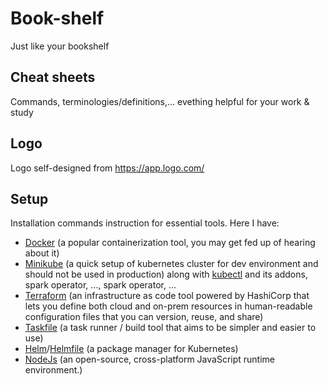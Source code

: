 # Book-shelf
Just like your bookshelf
## Cheat sheets
Commands, terminologies/definitions,... evething helpful for your work & study
## Logo
Logo self-designed from https://app.logo.com/
## Setup
Installation commands instruction for essential tools. Here I have:
- [Docker](https://www.docker.com/) (a popular containerization tool, you may get fed up of hearing about it)
- [Minikube](https://minikube.sigs.k8s.io/docs/) (a quick setup of kubernetes cluster for dev environment and should not be used in production) along with [kubectl](https://kubernetes.io/docs/tasks/tools/#kubectl) and its addons, spark operator, ..., spark operator, ...
- [Terraform](https://www.terraform.io/) (an infrastructure as code tool powered by HashiCorp that lets you define both cloud and on-prem resources in human-readable configuration files that you can version, reuse, and share)
- [Taskfile](https://taskfile.dev/) (a task runner / build tool that aims to be simpler and easier to use)
- [Helm](https://helm.sh/)/[Helmfile](https://github.com/roboll/helmfile) (a package manager for Kubernetes)
- [NodeJs](https://nodejs.org/en/) (an open-source, cross-platform JavaScript runtime environment.)
